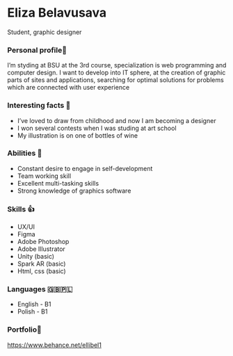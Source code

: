 # Eliza Belavusava
Student, graphic designer
### Personal profile👩
I’m styding at BSU at the 3rd course, specialization is web programming and computer design.
I want to develop into IT sphere, at the creation of graphic parts of sites and applications,
searching for optimal solutions for problems which are connected with user experience
### Interesting facts 🙈
- I’ve loved to draw from childhood and now I am becoming a designer
- I won several contests when I was studing at art school
- My illustration is on one of bottles of wine
### Abilities 💪
- Сonstant desire to engage in self-development
- Team working skill
- Excellent multi-tasking skills
- Strong knowledge of graphics software
### Skills 👍
- UX/UI
- Figma
- Adobe Photoshop
- Adobe Illustrator
- Unity (basic)
- Spark AR (basic)
- Html, css (basic)
### Languages 🇬🇧🇵🇱
- English - B1
- Polish - B1
### Portfolio🎨
https://www.behance.net/ellibel1
